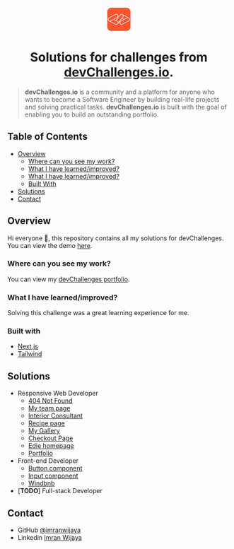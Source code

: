 <div align="center">
  
  ![icon](https://raw.githubusercontent.com/imranwijaya/devchallenges/main/src/app/icon.png)

</div>

<div align="center"><h1>Solutions for challenges from <a href="http://devchallenges.io">devChallenges.io</a>.</h1></div>

> **devChallenges.io** is a community and a platform for anyone who wants to become a Software Engineer by building real-life projects and solving practical tasks. **devChallenges.io** is built with the goal of enabling you to build an outstanding portfolio.

## Table of Contents

- [Overview](#overview)
  - [Where can you see my work?](#where-can-you-see-my-work)
  - [What I have learned/improved?](#where-can-you-see-my-work)
  - [What I have learned/improved?](#what-i-have-learnedimproved)
  - [Built With](#built-with)
- [Solutions](#solutions)
- [Contact](#contact)

## Overview

Hi everyone 👋, this repository contains all my solutions for devChallenges. You can view the demo [here](https://devchallenges-solutions.vercel.app/).

### Where can you see my work?

You can view my [devChallenges portfolio](https://devchallenges.io/portfolio/imranwijaya).

### What I have learned/improved?

Solving this challenge was a great learning experience for me.

### Built with

- [Next.js](https://nextjs.org/)
- [Tailwind](https://tailwindcss.com/)

## Solutions

- Responsive Web Developer
  - [404 Not Found](https://github.com/imranwijaya/devchallenges/tree/main/src/app/responsive-web-developer/404-not-found)
  - [My team page](https://github.com/imranwijaya/devchallenges/tree/main/src/app/responsive-web-developer/my-team-page)
  - [Interior Consultant](https://github.com/imranwijaya/devchallenges/tree/main/src/app/responsive-web-developer/interior-consultant)
  - [Recipe page](https://github.com/imranwijaya/devchallenges/tree/main/src/app/responsive-web-developer/recipe-page)
  - [My Gallery](https://github.com/imranwijaya/devchallenges/tree/main/src/app/responsive-web-developer/my-gallery)
  - [Checkout Page](https://github.com/imranwijaya/devchallenges/tree/main/src/app/responsive-web-developer/checkout-page)
  - [Edie homepage](https://github.com/imranwijaya/devchallenges/tree/main/src/app/responsive-web-developer/edie-homepage)
  - [Portfolio](https://github.com/imranwijaya/devchallenges/tree/main/src/app/responsive-web-developer/portfolio)
- Front-end Developer
  - [Button component](https://github.com/imranwijaya/devchallenges/tree/main/src/app/front-end-developer/button-component)
  - [Input component](https://github.com/imranwijaya/devchallenges/tree/main/src/app/front-end-developer/input-component)
  - [Windbnb](https://github.com/imranwijaya/devchallenges/tree/main/src/app/front-end-developer/windbnb)
- [**TODO**] Full-stack Developer

## Contact

- GitHub [@imranwijaya](https://github.com/imranwijaya)
- Linkedin [Imran Wijaya](https://www.linkedin.com/in/imranwijaya)
